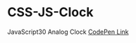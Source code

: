 # CSS-JS-Clock
JavaScript30 Analog Clock
[CodePen Link](https://codepen.io/ross-svh-code/full/bMOBKo/)
